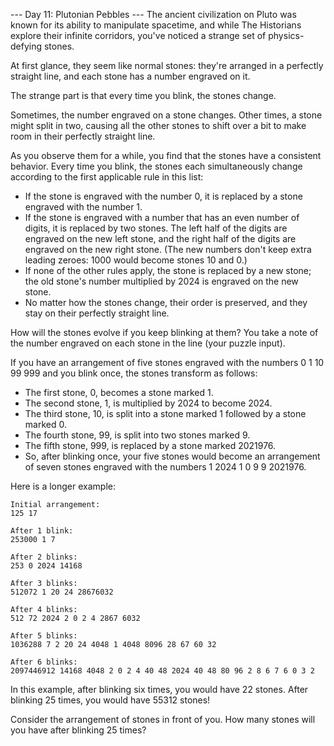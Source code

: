 --- Day 11: Plutonian Pebbles --- The ancient civilization on Pluto was known
for its ability to manipulate spacetime, and while The Historians explore their
infinite corridors, you've noticed a strange set of physics-defying stones.

At first glance, they seem like normal stones: they're arranged in a perfectly
straight line, and each stone has a number engraved on it.

The strange part is that every time you blink, the stones change.

Sometimes, the number engraved on a stone changes. Other times, a stone might
split in two, causing all the other stones to shift over a bit to make room in
their perfectly straight line.

As you observe them for a while, you find that the stones have a consistent
behavior. Every time you blink, the stones each simultaneously change according
to the first applicable rule in this list:

- If the stone is engraved with the number 0, it is replaced by a stone engraved
  with the number 1.
- If the stone is engraved with a number that has an even number of digits, it
  is replaced by two stones. The left half of the digits are engraved on the new
  left stone, and the right half of the digits are engraved on the new right
  stone. (The new numbers don't keep extra leading zeroes: 1000 would become
  stones 10 and 0.)
- If none of the other rules apply, the stone is replaced by a new stone; the
  old stone's number multiplied by 2024 is engraved on the new stone.
- No matter how the stones change, their order is preserved, and they stay on
  their perfectly straight line.

How will the stones evolve if you keep blinking at them? You take a note of the
number engraved on each stone in the line (your puzzle input).

If you have an arrangement of five stones engraved with the numbers 0 1 10 99
999 and you blink once, the stones transform as follows:

- The first stone, 0, becomes a stone marked 1.
- The second stone, 1, is multiplied by 2024 to become 2024.
- The third stone, 10, is split into a stone marked 1 followed by a stone
  marked 0.
- The fourth stone, 99, is split into two stones marked 9.
- The fifth stone, 999, is replaced by a stone marked 2021976.
- So, after blinking once, your five stones would become an arrangement of seven
  stones engraved with the numbers 1 2024 1 0 9 9 2021976.

Here is a longer example:

```
Initial arrangement:
125 17

After 1 blink:
253000 1 7

After 2 blinks:
253 0 2024 14168

After 3 blinks:
512072 1 20 24 28676032

After 4 blinks:
512 72 2024 2 0 2 4 2867 6032

After 5 blinks:
1036288 7 2 20 24 4048 1 4048 8096 28 67 60 32

After 6 blinks:
2097446912 14168 4048 2 0 2 4 40 48 2024 40 48 80 96 2 8 6 7 6 0 3 2
```

In this example, after blinking six times, you would have 22 stones. After
blinking 25 times, you would have 55312 stones!

Consider the arrangement of stones in front of you. How many stones will you
have after blinking 25 times?
